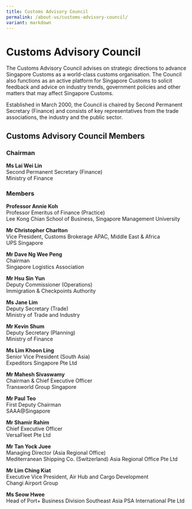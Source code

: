 ```yaml
---
title: Customs Advisory Council
permalink: /about-us/customs-advisory-council/
variant: markdown
---
```

# Customs Advisory Council

The Customs Advisory Council advises on strategic directions to advance Singapore Customs as a world-class customs organisation. The Council also functions as an active platform for Singapore Customs to solicit feedback and advice on industry trends, government policies and other matters that may affect Singapore Customs.

Established in March 2000, the Council is chaired by Second Permanent Secretary (Finance) and consists of key representatives from the trade associations, the industry and the public sector.

## Customs Advisory Council Members

### Chairman

**Ms Lai Wei Lin**  
Second Permanent Secretary (Finance)  
Ministry of Finance

### Members

**Professor Annie Koh**<br>
Professor Emeritus of Finance (Practice)<br>
Lee Kong Chian School of Business, Singapore Management University<br> 

**Mr Christopher Charlton**<br>
Vice President, Customs Brokerage APAC, Middle East &amp; Africa <br>
UPS Singapore<br>

**Mr Dave Ng Wee Peng**  
Chairman  
Singapore Logistics Association

**Mr Hsu Sin Yun**  
Deputy Commissioner (Operations)  
Immigration &amp; Checkpoints Authority

**Ms Jane Lim**  
Deputy Secretary (Trade)  
Ministry of Trade and Industry

**Mr Kevin Shum**  
Deputy Secretary (Planning)  
Ministry of Finance

**Ms Lim Khoon Ling**  
Senior Vice President (South Asia)  
Expeditors Singapore Pte Ltd

**Mr Mahesh Sivaswamy**<br>
Chairman &amp; Chief Executive Officer<br>
Transworld Group Singapore<br>

**Mr Paul Teo**  
First Deputy Chairman  
SAAA@Singapore

**Mr Shamir Rahim**  
Chief Executive Officer  
VersaFleet Pte Ltd

**Mr Tan Yock Juee**  
Managing Director (Asia Regional Office)  
Mediterranean Shipping Co. (Switzerland) Asia Regional Office Pte Ltd

**Mr Lim Ching Kiat**  
Executive Vice President, Air Hub and Cargo Development  
Changi Airport Group 

**Ms Seow Hwee**  
Head of Port+ Business Division
Southeast Asia
PSA International Pte Ltd



